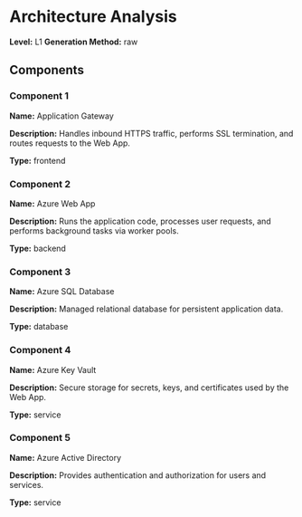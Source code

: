 # Architecture Analysis

**Level:** L1
**Generation Method:** raw

## Components

### Component 1

**Name:** Application Gateway

**Description:** Handles inbound HTTPS traffic, performs SSL termination, and routes requests to the Web App.

**Type:** frontend

### Component 2

**Name:** Azure Web App

**Description:** Runs the application code, processes user requests, and performs background tasks via worker pools.

**Type:** backend

### Component 3

**Name:** Azure SQL Database

**Description:** Managed relational database for persistent application data.

**Type:** database

### Component 4

**Name:** Azure Key Vault

**Description:** Secure storage for secrets, keys, and certificates used by the Web App.

**Type:** service

### Component 5

**Name:** Azure Active Directory

**Description:** Provides authentication and authorization for users and services.

**Type:** service

